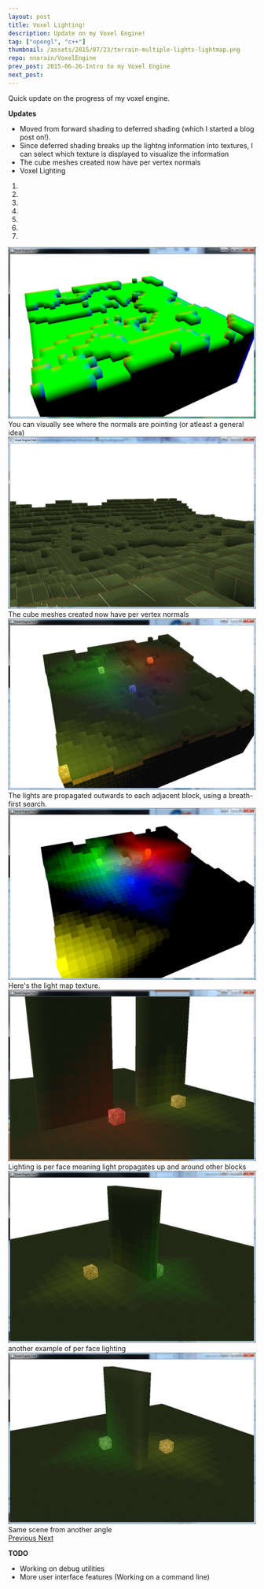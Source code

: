 ```yaml
---
layout: post
title: Voxel Lighting!
description: Update on my Voxel Engine!
tag: ["opengl", "c++"]
thumbnail: /assets/2015/07/23/terrain-multiple-lights-lightmap.png
repo: nnarain/VoxelEngine
prev_post: 2015-06-26-Intro to my Voxel Engine
next_post:
---
```


Quick update on the progress of my voxel engine.

**Updates**

- Moved from forward shading to deferred shading (which I started a blog post on!).
- Since deferred shading breaks up the lightng information into textures, I can select which texture is displayed to visualize the information
- The cube meshes created now have per vertex normals
- Voxel Lighting

<div id="image-carousel" class="carousel slide" data-ride="carousel" data-interval="false">
  <!-- Indicators -->
  <ol class="carousel-indicators">
    <li data-target="#image-carousel" data-slide-to="0" class="active"></li>
    <li data-target="#image-carousel" data-slide-to="1"></li>
    <li data-target="#image-carousel" data-slide-to="2"></li>
    <li data-target="#image-carousel" data-slide-to="3"></li>
    <li data-target="#image-carousel" data-slide-to="4"></li>
    <li data-target="#image-carousel" data-slide-to="5"></li>
    <li data-target="#image-carousel" data-slide-to="6"></li>
  </ol>

  <!-- Wrapper for slides -->
  <div class="carousel-inner" role="listbox">
    <div class="item active">
      <img src="/assets/2015/07/23/terrain-normalmap.png" alt="...">
      <div class="carousel-caption">
        You can visually see where the normals are pointing (or atleast a general idea)
      </div>
    </div>
    <div class="item">
      <img src="/assets/2015/07/23/terrain2.png" alt="...">
      <div class="carousel-caption">
        The cube meshes created now have per vertex normals
      </div>
    </div>
    <div class="item">
      <img src="/assets/2015/07/23/terrain-multiple-lights.png" alt="...">
      <div class="carousel-caption">
        The lights are propagated outwards to each adjacent block, using a breath-first search.
      </div>
    </div>
    <div class="item">
      <img src="/assets/2015/07/23/terrain-multiple-lights-lightmap.png" alt="...">
      <div class="carousel-caption">
        Here's the light map texture.
      </div>
    </div>
    <div class="item">
      <img src="/assets/2015/07/23/terrain-per-face-lightning.png" alt="...">
      <div class="carousel-caption">
        Lighting is per face meaning light propagates up and around other blocks
      </div>
    </div>
    <div class="item">
      <img src="/assets/2015/07/23/terrain-per-face-lightning2.png" alt="...">
      <div class="carousel-caption">
        another example of per face lighting
      </div>
    </div>
    <div class="item">
      <img src="/assets/2015/07/23/terrain-per-face-lightning3.png" alt="...">
      <div class="carousel-caption">
        Same scene from another angle
      </div>
    </div>
  </div>

  <!-- Controls -->
  <a class="left carousel-control" href="#image-carousel" role="button" data-slide="prev">
    <span class="glyphicon glyphicon-chevron-left" aria-hidden="true"></span>
    <span class="sr-only">Previous</span>
  </a>
  <a class="right carousel-control" href="#image-carousel" role="button" data-slide="next">
    <span class="glyphicon glyphicon-chevron-right" aria-hidden="true"></span>
    <span class="sr-only">Next</span>
  </a>
</div>

**TODO**

- Working on debug utilities
- More user interface features (Working on a command line)
